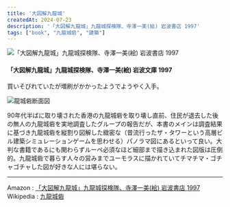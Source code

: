 ```yaml
---
title: '大図解九龍城'
createdAt: 2024-07-23
description: '「大図解九龍城」九龍城探検隊、寺澤一美(絵) 岩波書店 1997'
tags: ["book", "九龍城砦", "建築"]
---
```


![「大図解九龍城」九龍城探検隊、寺澤一美(絵) 岩波書店 1997](https://i.gyazo.com/bc8f719db564b9fd0ef74840bc7ab72e.png)

#### 「大図解九龍城」九龍城探検隊、寺澤一美(絵) 岩波文庫 1997

買いそびれていたが増刷がかかったようでようやく入手。

![龍城砦断面図](https://i.gyazo.com/c59113a0b35a905db025ddab5dac61c2.png)

90年代半ばに取り壊された香港の九龍城砦を取り壊し直前、住民が退去した後の無人の九龍城砦を実地調査したグループの報告だが、本書のメインは調査結果に基づき九龍城砦を縦割り図解した緻密な（昔流行ったザ・タワーという高層ビル建築シミュレーションゲームを思わせる）パノラマ図にあるといって良い。大判な書籍であるにも関わらずルーペ必須なほど細部まで描き込まれた図版は圧倒的。九龍城砦で暮らす人々の営みまでユーモラスに描かれていてチマチマ・ゴチャゴチャした図が好きな人には堪らない。


---

Amazon : [「大図解九龍城」九龍城探検隊、寺澤一美(絵) 岩波書店 1997](https://www.amazon.co.jp/dp/4000080709)    
Wikipedia : [九龍城砦](https://ja.wikipedia.org/wiki/%E4%B9%9D%E9%BE%8D%E5%9F%8E%E7%A0%A6)  

